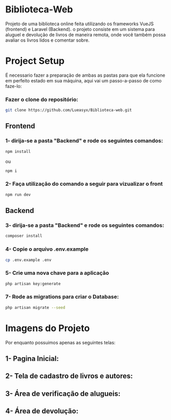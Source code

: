 # Biblioteca-Web

Projeto de uma biblioteca online feita utilizando os frameworks VueJS (frontend) e Laravel (Backend). o projeto consiste em um sistema para aluguel e devolução de livros de maneira remota, onde você também possa avaliar os livros lidos e comentar sobre.

# Project Setup

É necessario fazer a preparação de ambas as pastas para que ela funcione em perfeito estado em sua máquina, aqui vai um passo-a-passo de como faze-lo:

### Fazer o clone do repositório:

```sh
git clone https://github.com/Lueasyx/Biblioteca-web.git
```

## Frontend
### 1- dirija-se a pasta "Backend" e rode os seguintes comandos:

```sh
npm install
```
ou
```sh
npm i
```

### 2- Faça utilização do comando a seguir para vizualizar o front

```sh
npm run dev
```

## Backend
### 3- dirija-se a pasta "Backend" e rode os seguintes comandos:

```sh
composer install
```

### 4- Copie o arquivo .env.example

```sh
cp .env.example .env
```

### 5- Crie uma nova chave para a aplicação

```sh
php artisan key:generate
```

### 7- Rode as migrations para criar o Database:

```sh
php artisan migrate --seed
```

# Imagens do Projeto

Por enquanto possuimos apenas as seguintes telas:

## 1- Pagina Inicial:
## 2- Tela de cadastro de livros e autores:
## 3- Área de verificação de alugueis:
## 4- Área de devolução:
